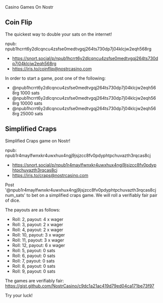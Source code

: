 Casino Games On Nostr

## Coin Flip 
The quickest way to double your sats on the internet!

npub: npub1hcrrt6y2dlcqncu4zsfse0medtvgqj264ts730dp7j04klcjw2eqh568rg
- https://snort.social/p/npub1hcrrt6y2dlcqncu4zsfse0medtvgqj264ts730dp7j04klcjw2eqh568rg
- https://iris.to/coinflip@nostrcasino.com

In order to start a game, post one of the following:
- @npub1hcrrt6y2dlcqncu4zsfse0medtvgqj264ts730dp7j04klcjw2eqh568rg 1000 sats
- @npub1hcrrt6y2dlcqncu4zsfse0medtvgqj264ts730dp7j04klcjw2eqh568rg 10000 sats
- @npub1hcrrt6y2dlcqncu4zsfse0medtvgqj264ts730dp7j04klcjw2eqh568rg 25000 sats

## Simplified Craps
Simplified Craps game on Nostr!

npub: npub1r4maylfwnxkr4uwxhux4ngj9jsjzcc8fv0pdyphtpchuvazth3rqcas8cj
- https://snort.social/p/npub1r4maylfwnxkr4uwxhux4ngj9jsjzcc8fv0pdyphtpchuvazth3rqcas8cj
- https://iris.to/craps@nostrcasino.com

Post '@npub1r4maylfwnxkr4uwxhux4ngj9jsjzcc8fv0pdyphtpchuvazth3rqcas8cj num_sats' to bet on a simplified craps game. We will roll a verifiably fair pair of dice.

The payouts are as follows:
- Roll: 2, payout: 4 x wager
- Roll: 3, payout: 2 x wager
- Roll: 4, payout: 2 x wager
- Roll: 10, payout: 3 x wager
- Roll: 11, payout: 3 x wager
- Roll: 12, payout: 6 x wager
- Roll: 5, payout: 0 sats
- Roll: 6, payout: 0 sats
- Roll: 7, payout: 0 sats
- Roll: 8, payout: 0 sats
- Roll: 9, payout: 0 sats

The games are verifiably fair: https://gist.github.com/NostrCasino/c9dc1a21ac419d79ed04ca171be73f97

Try your luck!

